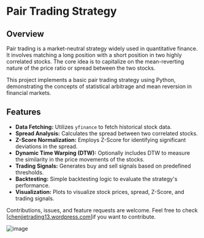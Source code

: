 # Pair Trading Strategy

## Overview

Pair trading is a market-neutral strategy widely used in quantitative finance. It involves matching a long position with a short position in two highly correlated stocks. The core idea is to capitalize on the mean-reverting nature of the price ratio or spread between the two stocks.

This project implements a basic pair trading strategy using Python, demonstrating the concepts of statistical arbitrage and mean reversion in financial markets.

## Features

- **Data Fetching:** Utilizes `yfinance` to fetch historical stock data.
- **Spread Analysis:** Calculates the spread between two correlated stocks.
- **Z-Score Normalization:** Employs Z-Score for identifying significant deviations in the spread.
- **Dynamic Time Warping (DTW):** Optionally includes DTW to measure the similarity in the price movements of the stocks.
- **Trading Signals:** Generates buy and sell signals based on predefined thresholds.
- **Backtesting:** Simple backtesting logic to evaluate the strategy's performance.
- **Visualization:** Plots to visualize stock prices, spread, Z-Score, and trading signals.

Contributions, issues, and feature requests are welcome. Feel free to check [[chenjietrading13.wordpress.com](https://chenjietrading13.wordpress.com/)]if you want to contribute.


![image](https://github.com/chenenen13/Pair-trading/assets/122288399/6e42c54f-7dc0-4be5-a441-6ed0e1a1fa27)
